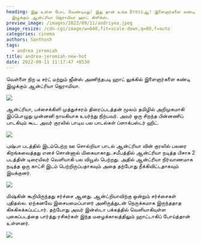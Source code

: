 ```yaml
---
heading: இது உள்ள போட வேண்டியது! இது தான் உங்க Dressஆ! இளைஞர்களை சுண்டி
  இழுக்கும் ஆன்ட்ரியா ஜெராமியா ஹாட் கிளிக்ஸ்.
preview_image: /images/2022/09/11/andriyea.jpeg
image_resize: /cdn-cgi/image/w=640,fit=scale-down,q=80,f=auto
categories: cinema
authors: Santhosh
tags:
  - andrea jeremiah
title: andrea-jeremiah-new-hot
date: 2022-09-11 11:17:47 +0530
---
```

வெள்ளை நிற டீ சர்ட் மற்றும் ஜீன்ஸ் அணிந்தபடி ஹாட் லுக்கில் இளைஞர்களை சுண்டி இழுக்கும் ஆன்ட்ரியா ஜெராமியா.

![](/images/2022/09/11/andrea-jeremiah-new-hot.jpeg)

ஆன்ட்ரியா, பச்சைக்கிளி முத்துச்சரம் திரைப்படத்தன் மூலம் தமிழில் அறிமுகமாகி இப்பொழுது முன்னனி நாயகியாக உயர்ந்து நிற்பவர். அவர் ஒரு சிறந்த பின்னணிப் பாடகியும் கூட. அவர் குரலில் பாடிய பல பாடல்கள் ப்ளாக்பஸ்டர் ஹிட். 

![](/images/2022/09/11/andrea-jeremiah-new-hot2.jpeg)

புஷ்பா படத்தில் இடம்பெற்ற ஊ சொல்றியா பாடல் ஆன்ட்ரியா வின் குரலில் பலரை கிறங்கவைத்தது எனச் சொன்னால் மிகையாகாது..சமீபத்தில் ஆன்ட்ரியா நடித்த பிசாசு 2 படத்தின் டிரையிலர் வெளியாகி பல வியூஸ் பெற்றது.
அதில் ஆன்ட்ரியா நிர்வாணமாக நடித்த ஒரு காட்சி இடம் பெற்றிருப்பதாகவும் அதை தற்போது நீக்கிவிட்டதாகவும் இயக்குனர். 

![](/images/2022/09/11/andrea-jeremiah-new-hot4.jpeg)

மிஷ்கின் கூறியிருந்தது சர்ச்சை ஆனது. ஆன்ட்றியாவிற்கு ஒன்றும் சர்ச்சைகள் புதிதல்ல. ஏற்கனவே இசையமைப்பாளர் அனிருத்துடன் நெருக்கமாக இருந்ததாத கிசுகிசுக்கப்பட்டார். தற்போது அவர் இன்ஸ்டா பக்கத்தில் வெளியாகியுள்ள புகைப்படத்தை பார்த்து ரசிகர்கள் இந்த மழைக்காலத்திலும் ஹாட்டாகிப் போய்த்தான் உள்ளனர்.

![](/images/2022/09/11/andrea-jeremiah-new-hot6.jpeg)